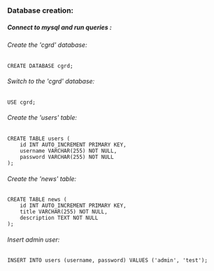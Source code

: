 ### Database creation:
##### Connect to mysql and run queries :
#### 
######  Create the 'cgrd' database:
#### 
```
CREATE DATABASE cgrd;
```
######  Switch to the 'cgrd' database:
#### 
```
USE cgrd;
```
######  Create the 'users' table:
#### 
```
CREATE TABLE users (
    id INT AUTO_INCREMENT PRIMARY KEY,
    username VARCHAR(255) NOT NULL,
    password VARCHAR(255) NOT NULL
);
```
######  Create the 'news' table:
#### 
```
CREATE TABLE news (
    id INT AUTO_INCREMENT PRIMARY KEY,
    title VARCHAR(255) NOT NULL,
    description TEXT NOT NULL
);
```

######  Insert admin user:
#### 
```
INSERT INTO users (username, password) VALUES ('admin', 'test');
```